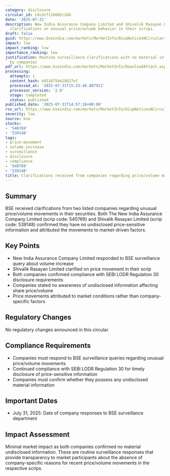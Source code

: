 ```yaml
---
category: disclosure
circular_id: cdcdcf116682c2bb
date: '2025-07-31'
description: New India Assurance Company Limited and Shivalik Rasayan Limited provide
  clarifications on unusual price/volume behavior in their scrips.
draft: false
guid: https://www.bseindia.com/markets/MarketInfo/DispNoticesNCirculars.aspx?Noticeid={1653674B-8F74-456D-BAE2-D42BD0A5CFC8}&noticeno=20250731-56&dt=07/31/2025&icount=56&totcount=57&flag=0
impact: low
impact_ranking: low
importance_ranking: low
justification: Routine surveillance clarifications with no material information disclosed
  by companies
pdf_url: https://www.bseindia.com/markets/MarketInfo/DownloadAttach.aspx?id=20250731-56&attachedId=759f4448-f836-48b4-8651-be94aec1f101
processing:
  attempts: 1
  content_hash: 4d51675de28027ef
  processed_at: '2025-07-31T15:23:48.887912'
  processor_version: '2.0'
  stage: completed
  status: published
published_date: '2025-07-31T14:57:18+00:00'
rss_url: https://www.bseindia.com/markets/MarketInfo/DispNoticesNCirculars.aspx?Noticeid={1653674B-8F74-456D-BAE2-D42BD0A5CFC8}&noticeno=20250731-56&dt=07/31/2025&icount=56&totcount=57&flag=0
severity: low
source: bse
stocks:
- '540769'
- '539148'
tags:
- price-movement
- volume-increase
- surveillance
- disclosure
- compliance
- '540769'
- '539148'
title: Clarifications received from companies regarding price/volume movements
---
```


## Summary

BSE received clarifications from two listed companies regarding unusual price/volume movements in their securities. Both The New India Assurance Company Limited (scrip code: 540769) and Shivalik Rasayan Limited (scrip code: 539148) confirmed they have no undisclosed price-sensitive information and attributed the movements to market-driven factors.

## Key Points

- New India Assurance Company Limited responded to BSE surveillance query about volume increase
- Shivalik Rasayan Limited clarified on price movement in their scrip
- Both companies confirmed compliance with SEBI LODR Regulation 30 disclosure requirements
- Companies stated no awareness of undisclosed information affecting share price/volume
- Price movements attributed to market conditions rather than company-specific factors

## Regulatory Changes

No regulatory changes announced in this circular.

## Compliance Requirements

- Companies must respond to BSE surveillance queries regarding unusual price/volume movements
- Continued compliance with SEBI LODR Regulation 30 for timely disclosure of price-sensitive information
- Companies must confirm whether they possess any undisclosed material information

## Important Dates

- July 31, 2025: Date of company responses to BSE surveillance department

## Impact Assessment

Minimal market impact as both companies confirmed no material undisclosed information. These are routine surveillance responses that provide transparency to market participants about the absence of company-specific reasons for recent price/volume movements in the respective scrips.